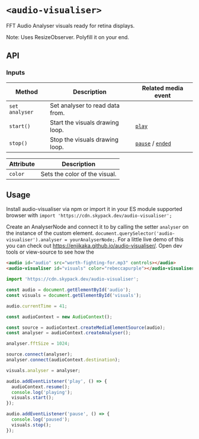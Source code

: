 # `<audio-visualiser>`

FFT Audio Analyser visuals ready for retina displays.

Note: Uses ResizeObserver. Polyfill it on your end.

## API

### Inputs

| Method | Description | Related media event |
| --- | --- | --- |
| `set analyser` | Set analyser to read data from. |  |
| `start()` | Start the visuals drawing loop. | [`play`](https://developer.mozilla.org/en-US/docs/Web/Events/play) |
| `stop()` | Stop the visuals drawing loop. | [`pause`](https://developer.mozilla.org/en-US/docs/Web/Events/pause) / [`ended`](https://developer.mozilla.org/en-US/docs/Web/Events/ended) |

| Attribute | Description |
| --- | --- |
| `color` | Sets the color of the visual. |

## Usage

Install audio-visualiser via npm or import it in your ES module supported browser with `import 'https://cdn.skypack.dev/audio-visualiser';`

Create an AnalyserNode and connect it to <audio-visualier> by calling the setter `analyser` on the instance of the custom element. `document.querySelector('audio-visualiser').analyser = yourAnalyserNode;`. For a little live demo of this you can check out https://enjikaka.github.io/audio-visualiser/. Open dev tools or view-source to see how the <audio> tag is set up to the analyser via createMediaElementSource.

```html
<audio id="audio" src="worth-fighting-for.mp3" controls></audio>
<audio-visualiser id="visuals" color="rebeccapurple"></audio-visualiser>
```

```js
import 'https://cdn.skypack.dev/audio-visualiser';

const audio = document.getElementById('audio');
const visuals = document.getElementById('visuals');

audio.currentTime = 41;

const audioContext = new AudioContext();

const source = audioContext.createMediaElementSource(audio);
const analyser = audioContext.createAnalyser();

analyser.fftSize = 1024;

source.connect(analyser);
analyser.connect(audioContext.destination);

visuals.analyser = analyser;

audio.addEventListener('play', () => {
  audioContext.resume();
  console.log('playing');
  visuals.start();
});

audio.addEventListener('pause', () => {
  console.log('paused');
  visuals.stop();
});
```